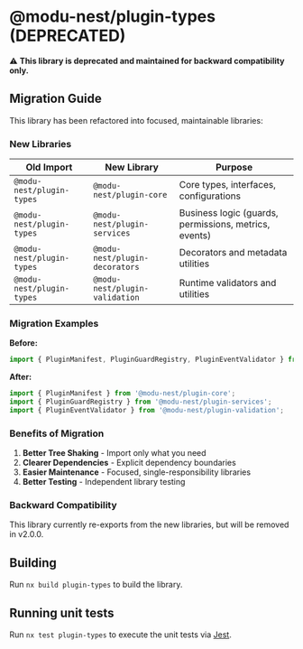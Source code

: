 # @modu-nest/plugin-types (DEPRECATED)

⚠️ **This library is deprecated and maintained for backward compatibility only.**

## Migration Guide

This library has been refactored into focused, maintainable libraries:

### New Libraries

| Old Import | New Library | Purpose |
|------------|-------------|---------|
| `@modu-nest/plugin-types` | `@modu-nest/plugin-core` | Core types, interfaces, configurations |
| `@modu-nest/plugin-types` | `@modu-nest/plugin-services` | Business logic (guards, permissions, metrics, events) |
| `@modu-nest/plugin-types` | `@modu-nest/plugin-decorators` | Decorators and metadata utilities |
| `@modu-nest/plugin-types` | `@modu-nest/plugin-validation` | Runtime validators and utilities |

### Migration Examples

**Before:**
```typescript
import { PluginManifest, PluginGuardRegistry, PluginEventValidator } from '@modu-nest/plugin-types';
```

**After:**
```typescript
import { PluginManifest } from '@modu-nest/plugin-core';
import { PluginGuardRegistry } from '@modu-nest/plugin-services';
import { PluginEventValidator } from '@modu-nest/plugin-validation';
```

### Benefits of Migration

1. **Better Tree Shaking** - Import only what you need
2. **Clearer Dependencies** - Explicit dependency boundaries
3. **Easier Maintenance** - Focused, single-responsibility libraries
4. **Better Testing** - Independent library testing

### Backward Compatibility

This library currently re-exports from the new libraries, but will be removed in v2.0.0.

## Building

Run `nx build plugin-types` to build the library.

## Running unit tests

Run `nx test plugin-types` to execute the unit tests via [Jest](https://jestjs.io).